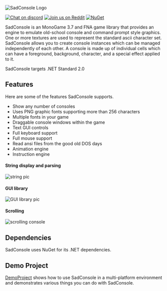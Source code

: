 ![SadConsole Logo](images/SadConsoleLogo.gif)


[![Chat on discord](https://img.shields.io/discord/501465397518925843.svg)](https://discord.gg/mttxqAs)
[![Join us on Reddit](https://img.shields.io/badge/reddit-SadConsole-red.svg)](http://reddit.com/r/sadconsole)
[![NuGet](https://img.shields.io/nuget/v/SadConsole.svg)][nuget]

SadConsole is an MonoGame 3.7 and FNA game library that provides an engine to emulate old-school console and command prompt style graphics. One or more textures are used to represent the standard ascii character set. SadConsole allows you to create console instances which can be managed independently of each other. A console is made up of individual cells which can have a foreground, background, character, and a special effect applied to it. 

SadConsole targets .NET Standard 2.0

## Features

Here are some of the features SadConsole supports.

* Show any number of consoles
* Uses PNG graphic fonts supporting more than 256 characters
* Multiple fonts in your game
* Draggable console windows within the game
* Text GUI controls
* Full keyboard support
* Full mouse support
* Read ansi files from the good old DOS days
* Animation engine
* Instruction engine

#### String display and parsing
![string pic](images/stringparseexample.gif)

#### GUI library
![GUI library pic](images/ui-example.gif)

#### Scrolling
![scrolling console](images/scrolling-example2.gif)

## Dependencies
SadConsole uses NuGet for its .NET dependencies.

## Demo Project
[DemoProject](./src/DemoProject) shows how to use SadConsole in a multi-platform environment and demonstrates various things you can do with SadConsole.

[nuget]: http://www.nuget.org/packages/SadConsole/